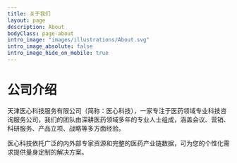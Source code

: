 ```yaml
---
title: 关于我们
layout: page
description: About
bodyClass: page-about
intro_image: "images/illustrations/About.svg"
intro_image_absolute: false
intro_image_hide_on_mobile: true
---
```


# 公司介绍

天津医心科技服务有限公司（简称：医心科技），一家专注于医药领域专业科技咨询服务公司，我们的团队由深耕医药领域多年的专业人士组成，涵盖会议、营销、科研服务、产品立项、战略等多方面经验。

医心科技依托广泛的内外部专家资源和完整的医药产业链数据，可为您的个性化需求提供量身定制的解决方案。
